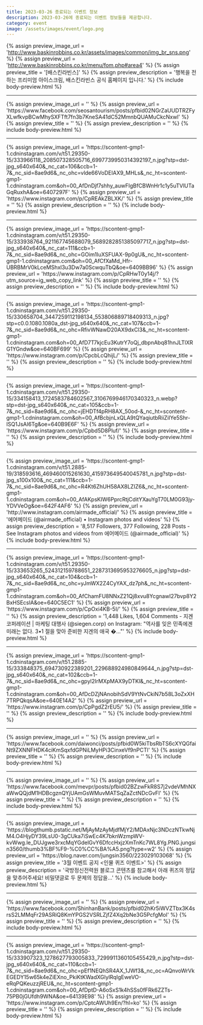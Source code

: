 ```yaml
---
title: 2023-03-26 종료되는 이벤트 정보
description: 2023-03-26에 종료되는 이벤트 정보들을 제공합니다.
category: event
image: /assets/images/event/logo.png
---
```

{% assign preview_image_url = 'http://www.baskinrobbins.co.kr/assets/images/common/img_br_sns.png' %}
{% assign preview_url = 'http://www.baskinrobbins.co.kr/menu/fom.php#area4' %}
{% assign preview_title = '[배스킨라빈스]' %}
{% assign preview_description = '행복을 전하는 프리미엄 아이스크림, 배스킨라빈스 공식 홈페이지 입니다.' %}
{% include body-preview.html %}
<hr>{% assign preview_image_url = '' %}
{% assign preview_url = 'https://www.facebook.com/seosantourism/posts/pfbid02NGrZaUUDTRZFyXLwfkvpBCwMhySXFTft7fn3b7KneSA41dC52MmnbQUAMuCkcNxwl' %}
{% assign preview_title = '' %}
{% assign preview_description = '' %}
{% include body-preview.html %}
<hr>{% assign preview_image_url = 'https://scontent-gmp1-1.cdninstagram.com/v/t51.29350-15/333966118_208507328505716_6997739950314392197_n.jpg?stp=dst-jpg_s640x640&amp;_nc_cat=106&amp;ccb=1-7&amp;_nc_sid=8ae9d6&amp;_nc_ohc=vlde66VoDEIAX9_MHLs&amp;_nc_ht=scontent-gmp1-1.cdninstagram.com&amp;oh=00_AfDnDjf7shhy_auwFIgBfCBWnHr1c1y5uTVlUTaGqRuxhA&amp;oe=6407297F' %}
{% assign preview_url = 'https://www.instagram.com/p/CpREAkZBLXK/' %}
{% assign preview_title = '' %}
{% assign preview_description = '' %}
{% include body-preview.html %}
<hr>{% assign preview_image_url = 'https://scontent-gmp1-1.cdninstagram.com/v/t51.29350-15/333938764_921167745688079_5689282851385097717_n.jpg?stp=dst-jpg_s640x640&amp;_nc_cat=111&amp;ccb=1-7&amp;_nc_sid=8ae9d6&amp;_nc_ohc=GOim1IuXSFUAX-9p0gU&amp;_nc_ht=scontent-gmp1-1.cdninstagram.com&amp;oh=00_AfCfXaMd_Hfr-UBRBMrV0kLceMShxl3u3Dw7a0ScwquTbQ&amp;oe=6409BB96' %}
{% assign preview_url = 'https://www.instagram.com/p/CpRHwT0y14j/?utm_source=ig_web_copy_link' %}
{% assign preview_title = '' %}
{% assign preview_description = '' %}
{% include body-preview.html %}
<hr>{% assign preview_image_url = 'https://scontent-gmp1-1.cdninstagram.com/v/t51.29350-15/330658704_3447259112198134_553806889718409313_n.jpg?stp=c0.0.1080.1080a_dst-jpg_s640x640&amp;_nc_cat=107&amp;ccb=1-7&amp;_nc_sid=8ae9d6&amp;_nc_ohc=RfivWNawD20AX9dxCl3&amp;_nc_ht=scontent-gmp1-1.cdninstagram.com&amp;oh=00_AfD7T7kjcEu3KutrY7oQj_dbpnAbq81hnJLTlXRG1YGndw&amp;oe=640BF699' %}
{% assign preview_url = 'https://www.instagram.com/p/CpcbLcQhijL/' %}
{% assign preview_title = '' %}
{% assign preview_description = '' %}
{% include body-preview.html %}
<hr>{% assign preview_image_url = 'https://scontent-gmp1-1.cdninstagram.com/v/t51.29350-15/334158413_1724583784602567_3106769946170340323_n.webp?stp=dst-jpg_s640x640&amp;_nc_cat=105&amp;ccb=1-7&amp;_nc_sid=8ae9d6&amp;_nc_ohc=jEHDTf4pRH8AX_50od-&amp;_nc_ht=scontent-gmp1-1.cdninstagram.com&amp;oh=00_AfBcbjnLxQLA9tQYaqiutbRiiZiIYe5Shr-ISQ1JsAI6Tg&amp;oe=640B9E6F' %}
{% assign preview_url = 'https://www.instagram.com/p/Cpbd5D8Pluf/' %}
{% assign preview_title = '' %}
{% assign preview_description = '' %}
{% include body-preview.html %}
<hr>{% assign preview_image_url = 'https://scontent-gmp1-1.cdninstagram.com/v/t51.2885-19/318593616_469460015261630_415973649540045781_n.jpg?stp=dst-jpg_s100x100&amp;_nc_cat=111&amp;ccb=1-7&amp;_nc_sid=8ae9d6&amp;_nc_ohc=R4Kt6ZhUH58AX8LZIZ6&amp;_nc_ht=scontent-gmp1-1.cdninstagram.com&amp;oh=00_AfAKpsKIW6PprcRtjCditYXauYgT70LM0G93jy-YDVVeOg&amp;oe=642F4AF6' %}
{% assign preview_url = 'http://www.instagram.com/airmade_official/' %}
{% assign preview_title = '&#xc5d0;&#xc5b4;&#xba54;&#xc774;&#xb4dc; (&#064;airmade_official) &#x2022; Instagram photos and videos' %}
{% assign preview_description = '8,517 Followers, 377 Following, 228 Posts - See Instagram photos and videos from &#xc5d0;&#xc5b4;&#xba54;&#xc774;&#xb4dc; (&#064;airmade_official)' %}
{% include body-preview.html %}
<hr>{% assign preview_image_url = 'https://scontent-gmp1-1.cdninstagram.com/v/t51.29350-15/333653265_524312159788651_2287313695953276605_n.jpg?stp=dst-jpg_s640x640&amp;_nc_cat=104&amp;ccb=1-7&amp;_nc_sid=8ae9d6&amp;_nc_ohc=yJmWX2Z4CyYAX_dz7ph&amp;_nc_ht=scontent-gmp1-1.cdninstagram.com&amp;oh=00_AfChamFU8NNxZ21Qj8xvu8YcgnawI27bvp8Y2BxHSEcslA&amp;oe=640C5EC1' %}
{% assign preview_url = 'https://www.instagram.com/p/CpOxi4KB-5I/' %}
{% assign preview_title = '' %}
{% assign preview_description = '1,448 Likes, 1,604 Comments - &#xc9c0;&#xac90;&#xcf54;&#xd37c;&#xb808;&#xc774;&#xc158; | &#xb9c8;&#xcf00;&#xd305; &#xb300;&#xd589;&#xc0ac; (&#064;siegen.corp) on Instagram: &quot;&#xc5ed;&#xc0ac;&#xb97c; &#xc78a;&#xc740; &#xbbfc;&#xc871;&#xc5d0;&#xac90; &#xbbf8;&#xb798;&#xb294; &#xc5c6;&#xb2e4;. 3&#x2022;1 &#xc808;&#xc744; &#xb9de;&#xc544; &#xc900;&#xbe44;&#xd55c; &#xc9c0;&#xac90;&#xc758; &#xc560;&#xad6d; &#xfffd;...&quot;' %}
{% include body-preview.html %}
<hr>{% assign preview_image_url = 'https://scontent-gmp1-1.cdninstagram.com/v/t51.2885-15/333848375_694730922389201_229688924980849644_n.jpg?stp=dst-jpg_s640x640&amp;_nc_cat=102&amp;ccb=1-7&amp;_nc_sid=8ae9d6&amp;_nc_ohc=gpyl2IrMXpMAX9yDTKl&amp;_nc_ht=scontent-gmp1-1.cdninstagram.com&amp;oh=00_AfDcDZjNAnobihSdV9YtNvCkiN7b58L3oZxXH7TRPQkqsA&amp;oe=640E14A2' %}
{% assign preview_url = 'https://www.instagram.com/p/CpPgdZ2rEU5/' %}
{% assign preview_title = '' %}
{% assign preview_description = '' %}
{% include body-preview.html %}
<hr>{% assign preview_image_url = '' %}
{% assign preview_url = 'https://www.facebook.com/daiwonci/posts/pfbid0W5kiTbsRbTS6cXYQGfaiNt9ZXNNFHDK4ciKmSqxfdGPNiLMyHPi3CinxeVf9nPCTl' %}
{% assign preview_title = '' %}
{% assign preview_description = '' %}
{% include body-preview.html %}
<hr>{% assign preview_image_url = '' %}
{% assign preview_url = 'https://www.facebook.com/mevpr/posts/pfbid02BZzwFkR8S7j2vdeVMhNXaWwQQjdM1HDBcgznQYjUAmGsWMuvMATSqZaZctNDcGvFl' %}
{% assign preview_title = '' %}
{% assign preview_description = '' %}
{% include body-preview.html %}
<hr>{% assign preview_image_url = 'https://blogthumb.pstatic.net/MjAyMzAyMjdfMjY2/MDAxNjc3NDczNTkwNjM4.O4HjyDY39LsU0-3gCUka7iSwEc4K7bknWzmpWV-kvWwg.le_DUJgwe3rxcMqYGdelGvY6DfccHxjzXmTnKc7WL8Yg.PNG.jungsin3560/thumb3%BF%F9-%C0%CC%BA%A5.png?type=w2' %}
{% assign preview_url = 'https://blog.naver.com/jungsin3560/223029103068' %}
{% assign preview_title = '3월 이벤트 공지 &lt;인물 퀴즈 이벤트&gt;' %}
{% assign preview_description = '국방정신전력원 블로그 콘텐츠를 참고해서 아래 퀴즈의 정답을 맞추어주세요! 비밀댓글로 두 문제의 정답을...' %}
{% include body-preview.html %}
<hr>{% assign preview_image_url = '' %}
{% assign preview_url = 'https://www.facebook.com/ShinhanBank/posts/pfbid02hKr5iWVZTbx3K4srsS2LMMqFr29ASRiQ8KmYPGS2VSRLZjfZ4Xq2bNe3G5PcfgMol' %}
{% assign preview_title = '' %}
{% assign preview_description = '' %}
{% include body-preview.html %}
<hr>{% assign preview_image_url = 'https://scontent-gmp1-1.cdninstagram.com/v/t51.29350-15/333907323_1278627793005833_7299911360105455429_n.jpg?stp=dst-jpg_s640x640&amp;_nc_cat=110&amp;ccb=1-7&amp;_nc_sid=8ae9d6&amp;_nc_ohc=pEf1NEQhSR4AX_1JWf3&amp;_nc_oc=AQnvoWrVkEGEDY15w65k4eZiEXno_PkiKtKWadXGlylRqIgEweVO-eRqPQKeuzzjREU&amp;_nc_ht=scontent-gmp1-1.cdninstagram.com&amp;oh=00_AfDptD-A6oSxS1k4hSSs0fFRk6ZZTs-75PB0jGUfdh9WNA&amp;oe=64139E98' %}
{% assign preview_url = 'https://www.instagram.com/p/CptcAWUh9En/?hl=ko' %}
{% assign preview_title = '' %}
{% assign preview_description = '' %}
{% include body-preview.html %}